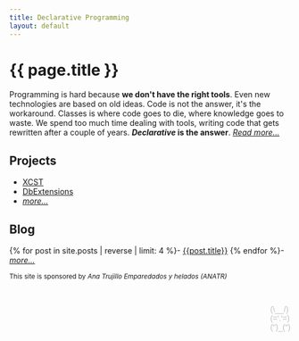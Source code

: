 ```yaml
---
title: Declarative Programming
layout: default
---
```


# {{ page.title }}

Programming is hard because **we don't have the right tools**. Even new technologies are based on old ideas. Code is not the answer, it's the workaround. Classes is where code goes to die, where knowledge goes to waste. We spend too much time dealing with tools, writing code that gets rewritten after a couple of years. ***Declarative* is the answer**. *[Read more...](/p/about-me.html)*

## Projects

- [XCST](/XCST/)
- [DbExtensions](/DbExtensions/)
- *[more...](https://github.com/maxtoroq)*

## Blog

{% for post in site.posts | reverse | limit: 4 %}- [{{post.title}}]({{post.url}})
{% endfor %}- *[more...](/p/archive.html)*

<small>This site is sponsored by <i>Ana Trujillo Emparedados y helados (ANATR)</i></small>

<p style="float: right; white-space: pre; line-height: initial; font-family: sans-serif; color: silver">
(\__/)
(='.'=)
(")_(")
</p>

